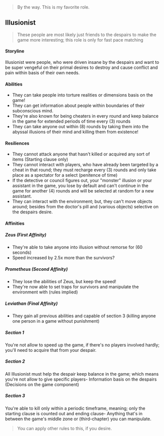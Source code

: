 <!-- ![image](https://github.com/Carabelle/Carabelle/blob/main/gg.png) -->
> By the way. This is my favorite role.
## Illusionist
> These people are most likely just friends to the despairs to make the game more interesting; this role is only for fast pace matching
#### Storyline
Illusionist were people, who were driven insane by the despairs and want to be super vengeful on their primal desires to destroy and cause conflict and pain within basis of their own needs. 
#### Abilities
- They can take people into torture realities or dimensions basis on the game!
- They can get information about people within boundaries of their subconscious mind.
- They're also known for being cheaters in every round and keep balance in the game for extended periods of time every (3) rounds
- They can take anyone out within (8) rounds by taking them into the abyssal illusions of their mind and killing them from existence!
#### Resiliences
- They cannot attack anyone that hasn't killed or acquired any sort of items (Starting clause only) 
- They cannot interact with players, who have already been targeted by a cheat in that round; they must recharge every (3) rounds and only take place as a spectator for a select (penitence of time)
- If the detective or council figures out, your "monster" illusion or your assistant in the game, you lose by default and can't continue in the game for another (4) rounds and will be selected at random for a new assistant.
- They can interact with the environment; but, they can't move objects around; besides from the doctor's pill and (various objects) selective on the despairs desire.
#### Affinities
##### Zeus (First Affinity)
- They're able to take anyone into illusion without remorse for (60 seconds)
- Speed increased by 2.5x more than the survivors?
##### Prometheus (Second Affinity)
- They lose the abilities of Zeus, but keep the speed!
- They're now able to set traps for survivors and manipulate the environment with (rules implied)
##### Leviathan (Final Affinity)
- They gain all previous abilities and capable of section 3 (killing anyone one person in a game without punishment) 
##### Section 1
You're not allow to speed up the game, if there's no players involved hardly; you'll need to acquire that from your despair.
##### Section 2
All Illusionist must help the despair keep balance in the game; which means you're not allow to give specific players-
Information basis on the despairs (Decisions on the game component)
##### Section 3
You're able to kill only within a periodic timeframe, meaning; only the starting clause is counted out and ending clause-
Anything that's in between the game's middle zone or (third-chapter) you can manipulate.

> You can apply other rules to this, if you desire.










